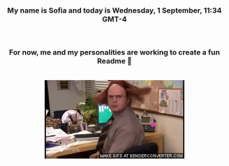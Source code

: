 


<div align="center">
<h3 >My name is Sofia and today is Wednesday, 1 September, 11:34 GMT-4</h3><br>
<h3 >For now, me and my personalities are working to create a fun Readme 👋
</h3><br>
<img src='img/dwight.gif' alt='working...'/>
</div>
